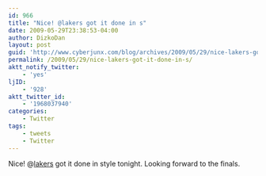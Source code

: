 ```yaml
---
id: 966
title: "Nice! @lakers got it done in s"
date: 2009-05-29T23:38:53-04:00
author: DizkoDan
layout: post
guid: 'http://www.cyberjunx.com/blog/archives/2009/05/29/nice-lakers-got-it-done-in-s/'
permalink: /2009/05/29/nice-lakers-got-it-done-in-s/
aktt_notify_twitter:
    - 'yes'
ljID:
    - '928'
aktt_twitter_id:
    - '1968037940'
categories:
    - Twitter
tags:
    - tweets
    - Twitter
---
```


Nice! @[lakers](http://twitter.com/lakers) got it done in style tonight. Looking forward to the finals.